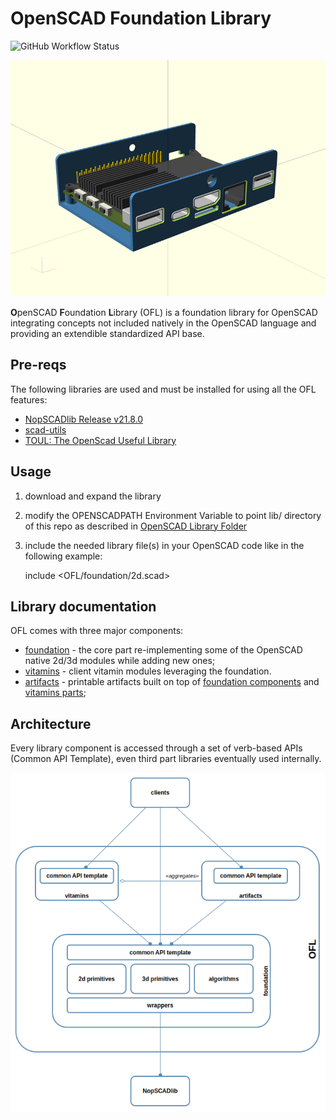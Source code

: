 # OpenSCAD Foundation Library

![GitHub Workflow Status](https://img.shields.io/github/actions/workflow/status/ggabbiani/OFL/tests.yml?label=tests&style=square)

![Cover](docs/800x600/cover.png)

**O**penSCAD **F**oundation **L**ibrary (OFL) is a foundation library for OpenSCAD integrating concepts not included natively in the OpenSCAD language and providing an extendible standardized API base.

## Pre-reqs

The following libraries are used and must be installed for using all the OFL features:

* [NopSCADlib Release v21.8.0](https://github.com/nophead/NopSCADlib/releases/tag/v21.8.0)
* [scad-utils](https://github.com/openscad/scad-utils)
* [TOUL: The OpenScad Useful Library](https://www.thingiverse.com/thing:1237203)

## Usage

1. download and expand the library
2. modify the OPENSCADPATH Environment Variable to point lib/ directory of this repo as described in [OpenSCAD Library Folder](https://en.wikibooks.org/wiki/OpenSCAD_User_Manual/Libraries#Library_Locations)
3. include the needed library file(s) in your OpenSCAD code like in the following example:

    include \<OFL/foundation/2d.scad\>

## Library documentation

OFL comes with three major components:

* [foundation](docs/foundation/README.md) - the core part re-implementing some of the OpenSCAD native 2d/3d modules while adding new ones;
* [vitamins](docs/vitamins/README.md) - client vitamin modules leveraging the foundation.
* [artifacts](docs/artifacts/README.md) - printable artifacts built on top of [foundation components](docs/foundation/README.md) and [vitamins parts](docs/vitamins/README.md);

## Architecture

Every library component is accessed through a set of verb-based APIs (Common API Template), even third part libraries eventually used internally.

![OFL architecture](docs/architecture.png)
